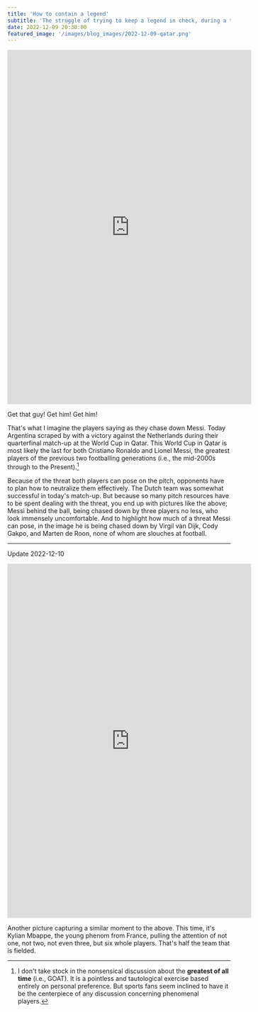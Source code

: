 ```yaml
---
title: 'How to contain a legend'
subtitle: 'The struggle of trying to keep a legend in check, during a tournament'
date: 2022-12-09 20:30:00
featured_image: '/images/blog_images/2022-12-09-qatar.png'
---
```


<p align="center"><iframe border=0 frameborder=0 height=800 width=550 src="https://twitframe.com/show?url=https://twitter.com/AJE_Sport/status/1601294742259568640?s=20&t=m4FDlQZpvE48eotkBJgTyg"></iframe></p>

Get that guy! Get him! Get him! 

That's what I imagine the players saying as they chase down Messi. Today Argentina scraped by with a victory against the Netherlands during their quarterfinal match-up at the World Cup in Qatar. This World Cup in Qatar is most likely the last for both Cristiano Ronaldo and Lionel Messi, the greatest players of the previous two footballing generations (i.e., the mid-2000s through to the Present).[^1]

Because of the threat both players can pose on the pitch, opponents have to plan how to neutralize them effectively. The Dutch team was somewhat successful in today's match-up. But because so many pitch resources have to be spent dealing with the threat, you end up with pictures like the above; Messi behind the ball, being chased down by three players no less, who look immensely uncomfortable. And to highlight how much of a threat Messi can pose, in the image he is being chased down by Virgil van Dijk, Cody Gakpo, and  Marten de Roon, none of whom are slouches at football.

---
Update 2022-12-10

<p align="center"><iframe border=0 frameborder=0 height=800 width=550 src="https://twitframe.com/show?url=https://twitter.com/AmbHassanYassin/status/1601779608013406208?s=20&t=oGhboA-2s9gi95jglMQFyA"></iframe></p>

Another picture capturing a similar moment to the above. This time, it's Kylian Mbappe, the young phenom from France, pulling the attention of not one, not two, not even three, but six whole players. That's half the team that is fielded. 


[^1]:I don't take stock in the nonsensical discussion about the **greatest of all time** (i.e., GOAT). It is a pointless and tautological exercise based entirely on personal preference. But sports fans seem inclined to have it be the centerpiece of any discussion concerning phenomenal players.
